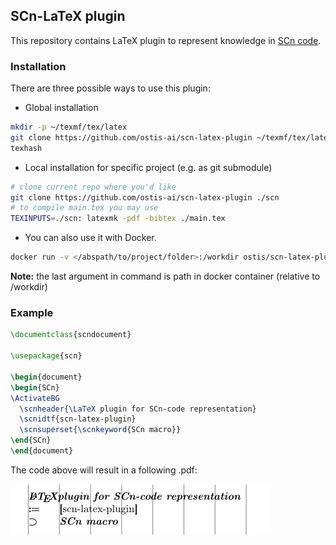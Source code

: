 ## SCn-LaTeX plugin

This repository contains LaTeX plugin to represent knowledge in [SCn code](https://github.com/ostis-ai/ostis-project).

### Installation

There are three possible ways to use this plugin:

* Global installation

```sh
mkdir -p ~/texmf/tex/latex
git clone https://github.com/ostis-ai/scn-latex-plugin ~/texmf/tex/latex
texhash
```

* Local installation for specific project (e.g. as git submodule)

```sh
# clone current repo where you'd like
git clone https://github.com/ostis-ai/scn-latex-plugin ./scn
# to compile main.tex you may use
TEXINPUTS=./scn: latexmk -pdf -bibtex ./main.tex
```

* You can also use it with Docker.

```sh
docker run -v </abspath/to/project/folder>:/workdir ostis/scn-latex-plugin:latest </path/to/main/tex/file>
```
**Note:** the last argument in command is path in docker container (relative to /workdir)

### Example

```tex
\documentclass{scndocument}

\usepackage{scn}

\begin{document}
\begin{SCn}
\ActivateBG
  \scnheader{\LaTeX plugin for SCn-code representation}
  \scnidtf{scn-latex-plugin}
  \scnsuperset{\scnkeyword{SCn macro}}
\end{SCn}
\end{document}
```

The code above will result in a following .pdf:

![](./docs/img/example.png)
